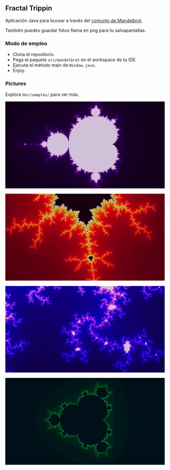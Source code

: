 Fractal Trippin
---------------

Aplicación Java para bucear a través del [conjunto de Mandelbrot](https://es.wikipedia.org/wiki/Conjunto_de_Mandelbrot "página de Wikipedia").

También puedes guardar fotos flama en png para tu salvapantallas.

### Modo de empleo

* Clona el repositorio.
* Pega el paquete <code>src/mandelbrot</code> en el workspace de tu IDE.
* Ejecuta el método main de <code>Window.java</code>.
* Enjoy.

### Pictures

Explora <code>doc/samples/</code> para ver más.

![](doc/samples/Mandelbrot_Z'=Z%5E2+C_x-1.072079824168277_y0.15674712991179007_z1.7411692588187968.png "Mandelbrot_Z'=Z^2+C") 

![](doc/samples/Mandelbrot_Z'=Z^2+C_x-0.1368792823062854_y0.9116247642950615_z46.16340012295525.png "Mandelbrot_Z'=Z^2+C")

![](doc/samples/Mandelbrot_Z'=Z%5E3+C_x-0.5237308880874894_y0.6361423989210425_z113.69%281%29.png "Mandelbrot_Z'=Z^3+C")

![](doc/samples/Mandelbrot_Z'=Z%5E4+C_x-0.9351851851851848_y0.22469135802469112_z1.35.png "Mandelbrot_Z'=Z^3+C")

